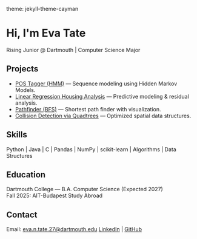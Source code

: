 theme: jekyll-theme-cayman

# Hi, I'm Eva Tate  
Rising Junior @ Dartmouth | Computer Science Major 

## Projects
- [POS Tagger (HMM)](https://github.com/evatate/POS-Tagger) — Sequence modeling using Hidden Markov Models.  
- [Linear Regression Housing Analysis](https://github.com/evatate/Ames-Housing-Data-Analysis) — Predictive modeling & residual analysis.  
- [Pathfinder (BFS)](https://github.com/evatate/Pathfinder) — Shortest path finder with visualization.  
- [Collision Detection via Quadtrees](https://github.com/evatate/Collision-Detection-via-Quadtrees) — Optimized spatial data structures.  

## Skills
Python | Java | C | Pandas | NumPy | scikit-learn | Algorithms | Data Structures  

## Education
Dartmouth College — B.A. Computer Science (Expected 2027)  
Fall 2025: AIT-Budapest Study Abroad  

## Contact
Email: eva.n.tate.27@dartmouth.edu
[LinkedIn](https://linkedin.com/in/eva-tate-5b10292ab/) | [GitHub](https://github.com/evatate)  


